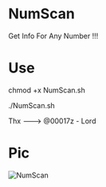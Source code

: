 # NumScan
Get Info For Any Number !!!



# Use

chmod +x NumScan.sh

./NumScan.sh

Thx ---> @00017z - Lord

# Pic

![NumScan](https://github.com/KalidOp/NumScan/blob/master/Screenshot%20from%202020-09-30%2013-53-44.png)
